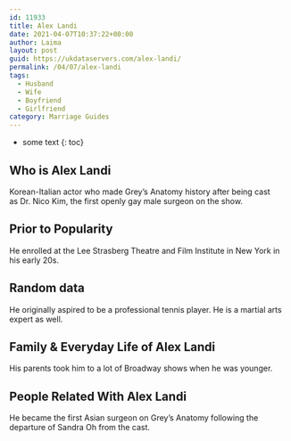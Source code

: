 ```yaml
---
id: 11933
title: Alex Landi
date: 2021-04-07T10:37:22+00:00
author: Laima
layout: post
guid: https://ukdataservers.com/alex-landi/
permalink: /04/07/alex-landi
tags:
  - Husband
  - Wife
  - Boyfriend
  - Girlfriend
category: Marriage Guides
---
```


* some text
{: toc}


## Who is Alex Landi
                  
                  
                  
Korean-Italian actor who made Grey&#8217;s Anatomy history after being cast as Dr. Nico Kim, the first openly gay male surgeon on the show.
                  
              
            
              
            
                
                
                
## Prior to Popularity
                  
                  
                  
He enrolled at the Lee Strasberg Theatre and Film Institute in New York in his early 20s.
                  
              
            
              
            
                
                
                
## Random data
                  
                  
                  
He originally aspired to be a professional tennis player. He is a martial arts expert as well.
                  
              
            
              
            
                
                
                
## Family & Everyday Life of Alex Landi
                  
                  
                  
His parents took him to a lot of Broadway shows when he was younger. 
                  
              
            
              
            
                
                
                
## People Related With Alex Landi
                  
                  
                  
He became the first Asian surgeon on Grey&#8217;s Anatomy following the departure of Sandra Oh from the cast.
                  
              
            
              
            
                
              
            
              
              
            
            
              
            
          
          
          